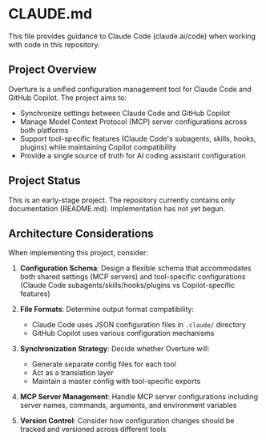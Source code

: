 # CLAUDE.md

This file provides guidance to Claude Code (claude.ai/code) when working with code in this repository.

## Project Overview

Overture is a unified configuration management tool for Claude Code and GitHub Copilot. The project aims to:

- Synchronize settings between Claude Code and GitHub Copilot
- Manage Model Context Protocol (MCP) server configurations across both platforms
- Support tool-specific features (Claude Code's subagents, skills, hooks, plugins) while maintaining Copilot compatibility
- Provide a single source of truth for AI coding assistant configuration

## Project Status

This is an early-stage project. The repository currently contains only documentation (README.md). Implementation has not yet begun.

## Architecture Considerations

When implementing this project, consider:

1. **Configuration Schema**: Design a flexible schema that accommodates both shared settings (MCP servers) and tool-specific configurations (Claude Code subagents/skills/hooks/plugins vs Copilot-specific features)

2. **File Formats**: Determine output format compatibility:
   - Claude Code uses JSON configuration files in `.claude/` directory
   - GitHub Copilot uses various configuration mechanisms

3. **Synchronization Strategy**: Decide whether Overture will:
   - Generate separate config files for each tool
   - Act as a translation layer
   - Maintain a master config with tool-specific exports

4. **MCP Server Management**: Handle MCP server configurations including server names, commands, arguments, and environment variables

5. **Version Control**: Consider how configuration changes should be tracked and versioned across different tools
